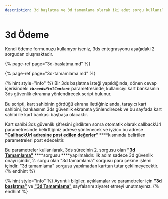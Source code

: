 ```yaml
---
description: 3d başlatma ve 3d tamamlama olarak iki adet sorgu kullanılır.
---
```


# 3d Ödeme

Kendi ödeme formunuzu kullanıyor iseniz, 3ds entegrasyonu aşağıdaki 2 sorgudan oluşmaktadır. 

{% page-ref page="3d-baslatma.md" %}

{% page-ref page="3d-tamamlama.md" %}

{% hint style="info" %}
Bir 3ds başlatma isteği yapıldığında, dönen cevap içerisindeki _**`threedsHtmlContent`**_ parametresinde, kullanıcıyı kart bankasının 3ds güvenlik ekranına  yönlendirecek script bulunur.

Bu scripti, kart sahibinin gördüğü ekrana ilettiğiniz anda, tarayıcı kart sahibini, bankasının 3ds güvenlik ekranına yönlendirecek ve bu sayfada kart sahibi ile kart bankası başbaşa olacaktır.

Kart sahibi 3ds güvenlik şifresini girdikten sonra otomatik olarak callbackUrl parametresinde belirttiğiniz adrese yönlenecek ve iyzico bu adrese [**"CallbackUrl adresine post edilen değerler"**](https://iyzico.gitbook.io/tr/yazilim-bilgisi-gerekli/api/untitled/3d-baslatma#callbackurl-adresine-post-edilen-degerler) ****kısmında belirtilen parametreleri post edecektir.

Bu parametreler kullanılarak, 3ds sürecinin 2. sorgusu olan [**"3d Tamamlama"**](https://iyzico.gitbook.io/tr/~/edit/drafts/-LIQ8LK5CI4WiMXnccFe/yazilim-bilgisi-gerekli/api/untitled/3d-tamamlama) ****sorgusu ****yapılmalıdır. ilk adım sadece 3d güvenlik onayı içindir, 2. sorgu olan "3d tamamlama" sorgusu para çekme işlemi içindir.  "3d tamamlama" sorgusu yapılmadan karttan tutar çekilmeyecektir.
{% endhint %}

{% hint style="info" %}
Ayrıntılı bilgiler, açıklamalar ve parametreler için [**"3d başlatma"**](https://iyzico.gitbook.io/tr/yazilim-bilgisi-gerekli/api/untitled/3d-baslatma) ve [**"3d Tamamlama"**](https://iyzico.gitbook.io/tr/yazilim-bilgisi-gerekli/api/untitled/3d-baslatma) sayfalarını ziyaret etmeyi unutmayınız.
{% endhint %}


